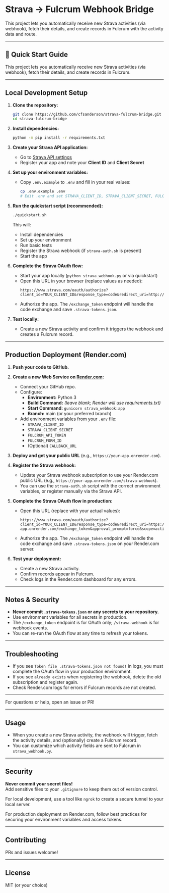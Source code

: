 # Strava → Fulcrum Webhook Bridge

This project lets you automatically receive new Strava activities (via webhook), fetch their details, and create records in Fulcrum with the activity data and route.

---

## 🚀 Quick Start Guide

This project lets you automatically receive new Strava activities (via webhook), fetch their details, and create records in Fulcrum.

---

## Local Development Setup

1. **Clone the repository:**
    ```sh
    git clone https://github.com/cfsanderson/strava-fulcrum-bridge.git
    cd strava-fulcrum-bridge
    ```

2. **Install dependencies:**
    ```sh
    python -m pip install -r requirements.txt
    ```

3. **Create your Strava API application:**
    - Go to [Strava API settings](https://www.strava.com/settings/api)
    - Register your app and note your **Client ID** and **Client Secret**

4. **Set up your environment variables:**
    - Copy `.env.example` to `.env` and fill in your real values:
      ```sh
      cp .env.example .env
      # Edit .env and set STRAVA_CLIENT_ID, STRAVA_CLIENT_SECRET, FULCRUM_API_TOKEN, FULCRUM_FORM_ID
      ```

5. **Run the quickstart script (recommended):**
    ```sh
    ./quickstart.sh
    ```
    This will:
    - Install dependencies
    - Set up your environment
    - Run basic tests
    - Register the Strava webhook (if `strava-auth.sh` is present)
    - Start the app

6. **Complete the Strava OAuth flow:**
    - Start your app locally (`python strava_webhook.py` or via quickstart)
    - Open this URL in your browser (replace values as needed):
      ```
      https://www.strava.com/oauth/authorize?client_id=YOUR_CLIENT_ID&response_type=code&redirect_uri=http://localhost:5055/exchange_token&approval_prompt=force&scope=activity:read_all
      ```
    - Authorize the app. The `/exchange_token` endpoint will handle the code exchange and save `.strava-tokens.json`.

7. **Test locally:**
    - Create a new Strava activity and confirm it triggers the webhook and creates a Fulcrum record.

---

## Production Deployment (Render.com)

1. **Push your code to GitHub.**

2. **Create a new Web Service on [Render.com](https://render.com/):**
    - Connect your GitHub repo.
    - Configure:
      - **Environment:** Python 3
      - **Build Command:** *(leave blank; Render will use requirements.txt)*
      - **Start Command:** `gunicorn strava_webhook:app`
      - **Branch:** main (or your preferred branch)
    - Add environment variables from your `.env` file:
      - `STRAVA_CLIENT_ID`
      - `STRAVA_CLIENT_SECRET`
      - `FULCRUM_API_TOKEN`
      - `FULCRUM_FORM_ID`
      - (Optional) `CALLBACK_URL`

3. **Deploy and get your public URL** (e.g., `https://your-app.onrender.com`).

4. **Register the Strava webhook:**
    - Update your Strava webhook subscription to use your Render.com public URL (e.g., `https://your-app.onrender.com/strava-webhook`).
    - You can use the `strava-auth.sh` script with the correct environment variables, or register manually via the Strava API.

5. **Complete the Strava OAuth flow in production:**
    - Open this URL (replace with your actual values):
      ```
      https://www.strava.com/oauth/authorize?client_id=YOUR_CLIENT_ID&response_type=code&redirect_uri=https://your-app.onrender.com/exchange_token&approval_prompt=force&scope=activity:read_all
      ```
    - Authorize the app. The `/exchange_token` endpoint will handle the code exchange and save `.strava-tokens.json` on your Render.com server.

6. **Test your deployment:**
    - Create a new Strava activity.
    - Confirm records appear in Fulcrum.
    - Check logs in the Render.com dashboard for any errors.

---

## Notes & Security

- **Never commit `.strava-tokens.json` or any secrets to your repository.**
- Use environment variables for all secrets in production.
- The `/exchange_token` endpoint is for OAuth only; `/strava-webhook` is for webhook events.
- You can re-run the OAuth flow at any time to refresh your tokens.

---

## Troubleshooting

- If you see `Token file .strava-tokens.json not found!` in logs, you must complete the OAuth flow in your production environment.
- If you see `already exists` when registering the webhook, delete the old subscription and register again.
- Check Render.com logs for errors if Fulcrum records are not created.

---

For questions or help, open an issue or PR!

---

## Usage

-   When you create a new Strava activity, the webhook will trigger, fetch the activity details, and (optionally) create a Fulcrum record.
-   You can customize which activity fields are sent to Fulcrum in `strava_webhook.py`.

---

## Security

**Never commit your secret files!**  
Add sensitive files to your `.gitignore` to keep them out of version control.

For local development, use a tool like `ngrok` to create a secure tunnel to your local server.

For production deployment on Render.com, follow best practices for securing your environment variables and access tokens.

---

## Contributing

PRs and issues welcome!

---

## License

MIT (or your choice)
